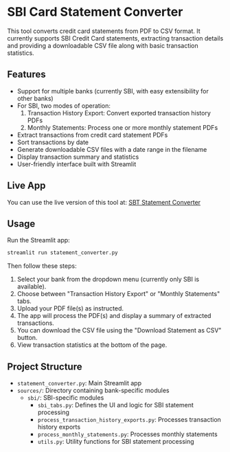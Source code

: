 # SBI Card Statement Converter

This tool converts credit card statements from PDF to CSV format. It currently supports SBI Credit Card statements, extracting transaction details and providing a downloadable CSV file along with basic transaction statistics.

## Features

- Support for multiple banks (currently SBI, with easy extensibility for other banks)
- For SBI, two modes of operation:
  1. Transaction History Export: Convert exported transaction history PDFs
  2. Monthly Statements: Process one or more monthly statement PDFs
- Extract transactions from credit card statement PDFs
- Sort transactions by date
- Generate downloadable CSV files with a date range in the filename
- Display transaction summary and statistics
- User-friendly interface built with Streamlit

## Live App

You can use the live version of this tool at: [SBT Statement Converter](https://sbt-statement-converter.streamlit.app/)

## Usage

Run the Streamlit app:

```bash
streamlit run statement_converter.py
```

Then follow these steps:

1. Select your bank from the dropdown menu (currently only SBI is available).
2. Choose between "Transaction History Export" or "Monthly Statements" tabs.
3. Upload your PDF file(s) as instructed.
4. The app will process the PDF(s) and display a summary of extracted transactions.
5. You can download the CSV file using the "Download Statement as CSV" button.
6. View transaction statistics at the bottom of the page.

## Project Structure

- `statement_converter.py`: Main Streamlit app
- `sources/`: Directory containing bank-specific modules
  - `sbi/`: SBI-specific modules
    - `sbi_tabs.py`: Defines the UI and logic for SBI statement processing
    - `process_transaction_history_exports.py`: Processes transaction history exports
    - `process_monthly_statements.py`: Processes monthly statements
    - `utils.py`: Utility functions for SBI statement processing
